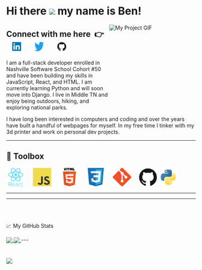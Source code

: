 
# Hi there <img src="https://raw.githubusercontent.com/MartinHeinz/MartinHeinz/master/wave.gif" width="30px"> my name is Ben!
<img align="right" src="https://media3.giphy.com/media/QTfX9Ejfra3ZmNxh6B/giphy.gif?cid=ecf05e47zrqzrfde35f67jfkvbjzri6zh6dd7s2mxfmos0xq&rid=giphy.gif&ct=s" alt="My Project GIF" width="230" height="220"> 
<!-- <img src="https://media4.giphy.com/media/z8jK3wZUCvZJcCx7DP/giphy.gif?cid=790b7611bf2938ae8f877b36e62b3fd7099e5527ae9ae34d&rid=giphy.gif&ct=s" alt="My Project GIF" width="400" height="120"> -->



 ## <b>Connect with me here</b>&nbsp; 👉 &nbsp;&nbsp;&nbsp;<a href="https://www.linkedin.com/in/bgmakesithappen/"><img src="https://raw.githubusercontent.com/devicons/devicon/2ae2a900d2f041da66e950e4d48052658d850630/icons/linkedin/linkedin-original.svg" width="25" height="25" /></a> &nbsp;&nbsp;&nbsp;&nbsp;&nbsp; <a href="https://twitter.com/BenGregoryTN"><img src="https://raw.githubusercontent.com/devicons/devicon/2ae2a900d2f041da66e950e4d48052658d850630/icons/twitter/twitter-original.svg" width="25" height="25" /></a> &nbsp;&nbsp;&nbsp;&nbsp;&nbsp; <a href="https://www.github.com/TheBenGregory"><img src="https://raw.githubusercontent.com/devicons/devicon/2ae2a900d2f041da66e950e4d48052658d850630/icons/github/github-original.svg" width="25" height="25" /></a> 
                            


<!-- [![Linkedin](https://img.shields.io/linkedin) LinkedIn](https://www.linkedin.com/BGMakesItHappen) -->


<p align="left">I am a full-stack developer enrolled in Nashville Software School Cohort #50 and have been building my skills in JavaScript, React, and HTML. I am currently learning Python and will soon move into Django. I live in Middle TN and enjoy being outdoors, hiking, and exploring national parks.

I have long been interested in computers and coding and over the years have built a handful of webpages for myself. In my free time I tinker with my 3d printer and work on personal dev projects.</p>

---

## 🧰 Toolbox
<div>
<img src="https://raw.githubusercontent.com/devicons/devicon/2ae2a900d2f041da66e950e4d48052658d850630/icons/react/react-original-wordmark.svg" width="50" height="50"/>&nbsp;&nbsp;&nbsp;&nbsp; <img src="https://raw.githubusercontent.com/devicons/devicon/2ae2a900d2f041da66e950e4d48052658d850630/icons/javascript/javascript-original.svg" width="50" height="50"/> &nbsp;&nbsp;&nbsp;&nbsp; <img src="https://raw.githubusercontent.com/devicons/devicon/2ae2a900d2f041da66e950e4d48052658d850630/icons/html5/html5-original-wordmark.svg" width="50" height="50"/> &nbsp;&nbsp;&nbsp;&nbsp;<img src="https://raw.githubusercontent.com/devicons/devicon/2ae2a900d2f041da66e950e4d48052658d850630/icons/css3/css3-original.svg" width="50" height="50"/>&nbsp;&nbsp;&nbsp;&nbsp; <img src="https://raw.githubusercontent.com/devicons/devicon/2ae2a900d2f041da66e950e4d48052658d850630/icons/git/git-original.svg" width="50" height="50"/>&nbsp;&nbsp;&nbsp;&nbsp; <img src="https://raw.githubusercontent.com/devicons/devicon/2ae2a900d2f041da66e950e4d48052658d850630/icons/github/github-original.svg" width="50" height="50"/>
<img src="https://raw.githubusercontent.com/devicons/devicon/2ae2a900d2f041da66e950e4d48052658d850630/icons/python/python-original.svg" width="50" height="50"/></div>

---

---
<br><br>

&#x1f4c8; My GitHub Stats

<a href="https://github.com/anuraghazra/github-readme-stats">
 <img align="center" src="https://github-readme-stats.vercel.app/api/top-langs/?username=TheBenGregory&hide=java,scss&theme=radical" />
 </a>

<a href="https://github.com/anuraghazra/github-readme-stats">       
<img align="center" src="https://github-readme-stats.vercel.app/api?username=TheBenGregory&theme=radical" /> 
</a>         
---           
<br><br>
<h5>
<a align="center" href="https://jbgregory.com">
 <img align="center" src="https://badges.pufler.dev/visits/TheBenGregory/TheBenGregory" />
 </a>
 </h5>




<!--
**TheBenGregory/TheBenGregory** is a ✨ _special_ ✨ repository because its `README.md` (this file) appears on your GitHub profile.

Here are some ideas to get you started:

- 🔭 I’m currently working on ...
- 🌱 I’m currently learning ...
- 👯 I’m looking to collaborate on ...
- 🤔 I’m looking for help with ...
- 💬 Ask me about ...
- 📫 How to reach me: ...
- 😄 Pronouns: ...
- ⚡ Fun fact: ...
-->
